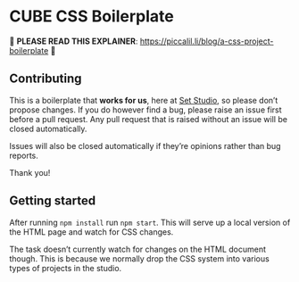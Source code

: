 # CUBE CSS Boilerplate 

🚨 **PLEASE READ THIS EXPLAINER**: https://piccalil.li/blog/a-css-project-boilerplate 🚨

## Contributing

This is a boilerplate that **works for us**, here at [Set Studio](https://set.studio/), so please don’t propose changes. If you do however find a bug, please raise an issue first before a pull request. Any pull request that is raised without an issue will be closed automatically.

Issues will also be closed automatically if they’re opinions rather than bug reports. 

Thank you! 

## Getting started 

After running `npm install` run `npm start`. This will serve up a local version of the HTML page and watch for CSS changes. 

The task doesn’t currently watch for changes on the HTML document though. This is because we normally drop the CSS system into various types of projects in the studio. 
